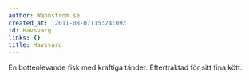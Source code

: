 ```yaml
---
author: Wahnstrom.se
created_at: '2011-08-07T15:24:09Z'
id: Havsvarg
links: {}
title: Havsvarg
---
```


En bottenlevande fisk med kraftiga tänder. Eftertraktad för sitt fina kött.